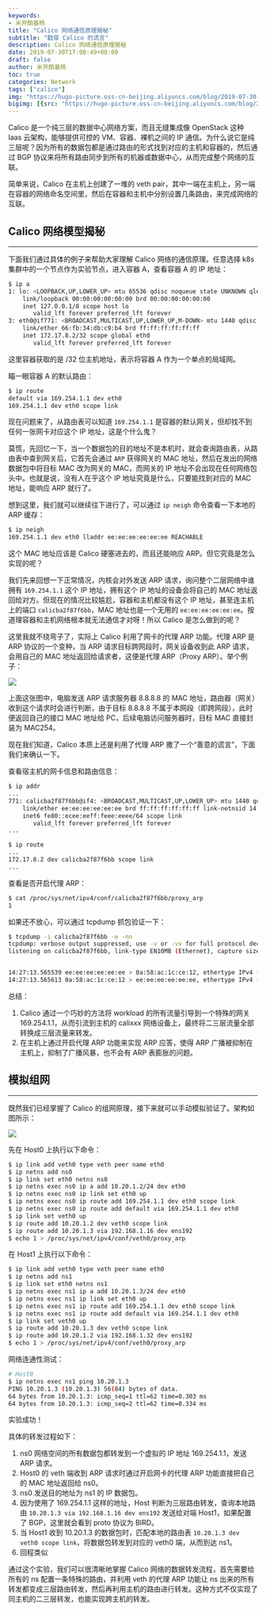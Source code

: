 ```yaml
---
keywords:
- 米开朗基杨
title: "Calico 网络通信原理揭秘"
subtitle: "戳穿 Calico 的谎言"
description: Calico 网络通信原理揭秘
date: 2019-07-30T17:00:49+08:00
draft: false
author: 米开朗基杨
toc: true
categories: Network
tags: ["calico"]
img: "https://hugo-picture.oss-cn-beijing.aliyuncs.com/blog/2019-07-30-dockercalico.jpg"
bigimg: [{src: "https://hugo-picture.oss-cn-beijing.aliyuncs.com/blog/2019-04-27-080627.jpg"}]
---
```


Calico 是一个纯三层的数据中心网络方案，而且无缝集成像 OpenStack 这种 Iaas 云架构，能够提供可控的 VM、容器、裸机之间的 IP 通信。为什么说它是纯三层呢？因为所有的数据包都是通过路由的形式找到对应的主机和容器的，然后通过 BGP 协议来将所有路由同步到所有的机器或数据中心，从而完成整个网络的互联。

简单来说，Calico 在主机上创建了一堆的 veth pair，其中一端在主机上，另一端在容器的网络命名空间里，然后在容器和主机中分别设置几条路由，来完成网络的互联。

## Calico 网络模型揭秘

----

下面我们通过具体的例子来帮助大家理解 Calico 网络的通信原理。任意选择 k8s 集群中的一个节点作为实验节点，进入容器 A，查看容器 A 的 IP 地址：

```bash
$ ip a
1: lo: <LOOPBACK,UP,LOWER_UP> mtu 65536 qdisc noqueue state UNKNOWN qlen 1000
    link/loopback 00:00:00:00:00:00 brd 00:00:00:00:00:00
    inet 127.0.0.1/8 scope host lo
       valid_lft forever preferred_lft forever
3: eth0@if771: <BROADCAST,MULTICAST,UP,LOWER_UP,M-DOWN> mtu 1440 qdisc noqueue state UP
    link/ether 66:fb:34:db:c9:b4 brd ff:ff:ff:ff:ff:ff
    inet 172.17.8.2/32 scope global eth0
       valid_lft forever preferred_lft forever
```

这里容器获取的是 /32 位主机地址，表示将容器 A 作为一个单点的局域网。

瞄一眼容器 A 的默认路由：

```bash
$ ip route
default via 169.254.1.1 dev eth0
169.254.1.1 dev eth0 scope link
```

现在问题来了，从路由表可以知道 `169.254.1.1` 是容器的默认网关，但却找不到任何一张网卡对应这个 IP 地址，这是个什么鬼？

莫慌，先回忆一下，当一个数据包的目的地址不是本机时，就会查询路由表，从路由表中查到网关后，它首先会通过 `ARP` 获得网关的 MAC 地址，然后在发出的网络数据包中将目标 MAC 改为网关的 MAC，而网关的 IP 地址不会出现在任何网络包头中。也就是说，没有人在乎这个 IP 地址究竟是什么，只要能找到对应的 MAC 地址，能响应 ARP 就行了。

想到这里，我们就可以继续往下进行了，可以通过 `ip neigh` 命令查看一下本地的 ARP 缓存：

```bash
$ ip neigh
169.254.1.1 dev eth0 lladdr ee:ee:ee:ee:ee:ee REACHABLE
```

这个 MAC 地址应该是 Calico 硬塞进去的，而且还能响应 ARP。但它究竟是怎么实现的呢？

我们先来回想一下正常情况，内核会对外发送 ARP 请求，询问整个二层网络中谁拥有 `169.254.1.1` 这个 IP 地址，拥有这个 IP 地址的设备会将自己的 MAC
地址返回给对方。但现在的情况比较尴尬，容器和主机都没有这个 IP 地址，甚至连主机上的端口 `calicba2f87f6bb`，MAC 地址也是一个无用的 `ee:ee:ee:ee:ee:ee`。按道理容器和主机网络根本就无法通信才对呀！所以 Calico 是怎么做到的呢？

这里我就不绕弯子了，实际上 Calico 利用了网卡的代理 ARP 功能。代理 ARP 是 ARP 协议的一个变种，当 ARP 请求目标跨网段时，网关设备收到此 ARP 请求，会用自己的 MAC 地址返回给请求者，这便是代理 ARP（Proxy ARP）。举个例子：

![](https://cdn.jsdelivr.us/gh/yangchuansheng/imghosting6@main/uPic/2019-07-30-061928.jpg)

上面这张图中，电脑发送 ARP 请求服务器 8.8.8.8 的 MAC 地址，路由器（网关）收到这个请求时会进行判断，由于目标 8.8.8.8 不属于本网段（即跨网段），此时便返回自己的接口 MAC 地址给 PC，后续电脑访问服务器时，目标 MAC 直接封装为 MAC254。

现在我们知道，Calico 本质上还是利用了代理 ARP 撒了一个“善意的谎言”，下面我们来确认一下。

查看宿主机的网卡信息和路由信息：

```bash
$ ip addr
...
771: calicba2f87f6bb@if4: <BROADCAST,MULTICAST,UP,LOWER_UP> mtu 1440 qdisc noqueue state UP group default
    link/ether ee:ee:ee:ee:ee:ee brd ff:ff:ff:ff:ff:ff link-netnsid 14
    inet6 fe80::ecee:eeff:feee:eeee/64 scope link
       valid_lft forever preferred_lft forever
...

$ ip route 
...
172.17.8.2 dev calicba2f87f6bb scope link
...
```

查看是否开启代理 ARP：

```bash
$ cat /proc/sys/net/ipv4/conf/calicba2f87f6bb/proxy_arp
1
```

如果还不放心，可以通过 tcpdump 抓包验证一下：

```bash
$ tcpdump -i calicba2f87f6bb -e -nn
tcpdump: verbose output suppressed, use -v or -vv for full protocol decode
listening on calicba2f87f6bb, link-type EN10MB (Ethernet), capture size 262144 bytes


14:27:13.565539 ee:ee:ee:ee:ee:ee > 0a:58:ac:1c:ce:12, ethertype IPv4 (0x0800), length 4191: 10.96.0.1.443 > 172.17.8.2.36180: Flags [P.], seq 403862039:403866164, ack 2023703985, win 990, options [nop,nop,TS val 331780572 ecr 603755526], length 4125
14:27:13.565613 0a:58:ac:1c:ce:12 > ee:ee:ee:ee:ee:ee, ethertype IPv4 (0x0800), length 66: 172.17.8.2.36180 > 10.96.0.1.443: Flags [.], ack 4125, win 2465, options [nop,nop,TS val 603758497 ecr 331780572], length 0
```

总结：

1. Calico 通过一个巧妙的方法将 workload 的所有流量引导到一个特殊的网关 169.254.1.1，从而引流到主机的 calixxx 网络设备上，最终将二三层流量全部转换成三层流量来转发。
2. 在主机上通过开启代理 ARP 功能来实现 ARP 应答，使得 ARP 广播被抑制在主机上，抑制了广播风暴，也不会有 ARP 表膨胀的问题。

## 模拟组网

----

既然我们已经掌握了 Calico 的组网原理，接下来就可以手动模拟验证了。架构如图所示：

![](https://cdn.jsdelivr.us/gh/yangchuansheng/imghosting6@main/uPic/2019-07-30-calico-test.jpg)

先在 Host0 上执行以下命令：

```bash
$ ip link add veth0 type veth peer name eth0
$ ip netns add ns0
$ ip link set eth0 netns ns0
$ ip netns exec ns0 ip a add 10.20.1.2/24 dev eth0
$ ip netns exec ns0 ip link set eth0 up
$ ip netns exec ns0 ip route add 169.254.1.1 dev eth0 scope link
$ ip netns exec ns0 ip route add default via 169.254.1.1 dev eth0
$ ip link set veth0 up
$ ip route add 10.20.1.2 dev veth0 scope link
$ ip route add 10.20.1.3 via 192.168.1.16 dev ens192
$ echo 1 > /proc/sys/net/ipv4/conf/veth0/proxy_arp
```

在 Host1 上执行以下命令：

```bash
$ ip link add veth0 type veth peer name eth0
$ ip netns add ns1
$ ip link set eth0 netns ns1
$ ip netns exec ns1 ip a add 10.20.1.3/24 dev eth0
$ ip netns exec ns1 ip link set eth0 up
$ ip netns exec ns1 ip route add 169.254.1.1 dev eth0 scope link
$ ip netns exec ns1 ip route add default via 169.254.1.1 dev eth0
$ ip link set veth0 up
$ ip route add 10.20.1.3 dev veth0 scope link
$ ip route add 10.20.1.2 via 192.168.1.32 dev ens192
$ echo 1 > /proc/sys/net/ipv4/conf/veth0/proxy_arp
```

网络连通性测试：

```bash
# Host0
$ ip netns exec ns1 ping 10.20.1.3
PING 10.20.1.3 (10.20.1.3) 56(84) bytes of data.
64 bytes from 10.20.1.3: icmp_seq=1 ttl=62 time=0.303 ms
64 bytes from 10.20.1.3: icmp_seq=2 ttl=62 time=0.334 ms
```

实验成功！

具体的转发过程如下：

1. ns0 网络空间的所有数据包都转发到一个虚拟的 IP 地址 169.254.1.1，发送 ARP 请求。
2. Host0 的 veth 端收到 ARP 请求时通过开启网卡的代理 ARP 功能直接把自己的 MAC 地址返回给 ns0。
3. ns0 发送目的地址为 ns1 的 IP 数据包。
4. 因为使用了 169.254.1.1 这样的地址，Host 判断为三层路由转发，查询本地路由 `10.20.1.3 via 192.168.1.16 dev ens192` 发送给对端 Host1，如果配置了 BGP，这里就会看到 proto 协议为 BIRD。
5. 当 Host1 收到 10.20.1.3 的数据包时，匹配本地的路由表 `10.20.1.3 dev veth0 scope link`，将数据包转发到对应的 veth0 端，从而到达 ns1。
6. 回程类似

通过这个实验，我们可以很清晰地掌握 Calico 网络的数据转发流程，首先需要给所有的 ns 配置一条特殊的路由，并利用 veth 的代理 ARP 功能让 ns 出来的所有转发都变成三层路由转发，然后再利用主机的路由进行转发。这种方式不仅实现了同主机的二三层转发，也能实现跨主机的转发。
